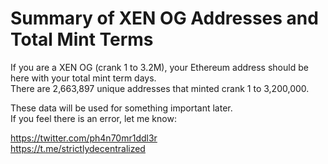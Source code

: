 # Summary of XEN OG Addresses and Total Mint Terms

If you are a XEN OG (crank 1 to 3.2M), your Ethereum address should be here with your total mint term days.  
There are 2,663,897 unique addresses that minted crank 1 to 3,200,000.  

These data will be used for something important later.  
If you feel there is an error, let me know:  

https://twitter.com/ph4n70mr1ddl3r  
https://t.me/strictlydecentralized  


